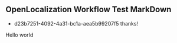 ## OpenLocalization Workflow Test MarkDown
* d23b7251-4092-4a31-bc1a-aea5b99207f5 
thanks!

Hello world